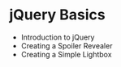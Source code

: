 # jQuery Basics
- Introduction to jQuery
- Creating a Spoiler Revealer
- Creating a Simple Lightbox
